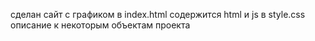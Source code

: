 сделан сайт с графиком
в index.html содержится html и js
в style.css описание к некоторым объектам проекта
